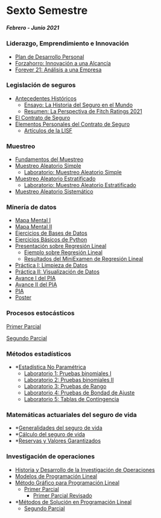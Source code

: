 # Sexto Semestre
##### Febrero - Junio 2021

### Liderazgo, Emprendimiento e Innovación
* [Plan de Desarrollo Personal](https://github.com/marioalb127/6sem/blob/main/PDP_MARM.pdf)
* [Forzahorro: Innovación a una Alcancía](https://github.com/marioalb127/6sem/blob/main/Forzahorro_E01_G007.pdf)
* [Forever 21: Análisis a una Empresa](https://github.com/marioalb127/6sem/blob/main/Forever21_E01_G007.pdf)

### Legislación de seguros
* [Antecedentes Históricos](https://github.com/marioalb127/6sem/blob/main/1AH_LS.pdf)
  * [Ensayo: La Historia del Seguro en el Mundo](https://github.com/marioalb127/6sem/blob/main/Ensayo_LS.pdf)
  * [Resumen: La Perspectiva de Fitch Ratings 2021](https://github.com/marioalb127/6sem/blob/main/ResumenLS_MARM.pdf)
* [El Contrato de Seguro](https://github.com/marioalb127/6sem/blob/main/2CS_LS.pdf)
* [Elementos Personales del Contrato de Seguro](https://github.com/marioalb127/6sem/blob/main/3EPCS_LS.pdf)
  * [Artículos de la LISF](https://github.com/marioalb127/6sem/blob/main/Presentaci%C3%B3n_LISF.pdf)

### Muestreo
* [Fundamentos del Muestreo](https://github.com/marioalb127/6sem/blob/main/FDM_MUE.pdf)
* [Muestreo Aleatorio Simple](https://github.com/marioalb127/6sem/blob/main/MAS_MUE.pdf)
  * [Laboratorio: Muestreo Aleatorio Simple](https://github.com/marioalb127/6sem/blob/main/Lab1_MARM002.pdf)
* [Muestreo Aleatorio Estratificado](https://github.com/marioalb127/6sem/blob/main/MAE.pdf)
  * [Laboratorio: Muestreo Aleatorio Estratificado](https://github.com/marioalb127/6sem/blob/main/Lab2_MARM002.pdf)
* [Muestreo Aleatorio Sistemático](https://github.com/marioalb127/6sem/blob/main/MS.pdf)

### Minería de datos
* [Mapa Mental I](https://github.com/marioalb127/MinDat2021/blob/main/MapaMental_1_1860043.pdf)
* [Mapa Mental II](https://github.com/marioalb127/MinDat2021/blob/main/MapaMental_2_1860043.pdf)
* [Ejercicios de Bases de Datos](https://github.com/marioalb127/MinDat2021/blob/main/Ej1_BasesDatos_Equipo_3.pdf)
* [Ejercicios Básicos de Python](https://github.com/marioalb127/MinDat2021/blob/main/Ej_Python_1860043.ipynb)
* [Presentación sobre Regresión Lineal](https://github.com/marioalb127/MinDat2021/blob/main/Presentaci%C3%B3n_Regresi%C3%B3n-Lineal_Equipo-3.pdf)
  * [Ejemplo sobre Regresión Lineal](https://github.com/marioalb127/MinDat2021/blob/main/Ejemplo_Regresi%C3%B3n-Lineal_Equipo-3.ipynb)
  * [Resultados del MiniExamen de Regresión Lineal](https://github.com/marioalb127/MinDat2021/blob/main/Calificaciones_Regresi%C3%B3n-Lineal_Equipo-3.pdf)
* [Práctica I: Limpieza de Datos](https://github.com/marioalb127/MinDat2021/blob/main/Ej_Limpieza_Equipo3.ipynb)
* [Práctica II: Visualización de Datos](https://github.com/marioalb127/MinDat2021/blob/main/Visualizaci%C3%B3n_Equipo3.ipynb)
* [Avance I del PIA](https://github.com/marioalb127/MinDat2021/blob/main/Avance1_PIA_Equipo3.ipynb)
* [Avance II del PIA](https://github.com/marioalb127/MinDat2021/blob/main/AvancePIA_II_003_E03.ipynb)
* [PIA](https://github.com/marioalb127/MinDat2021/blob/main/PIA_G003_E03.ipynb)
* [Poster](https://github.com/marioalb127/MinDat2021/blob/main/Poster_G003_E03.pdf)

### Procesos estocásticos
[Primer Parcial](https://github.com/marioalb127/6sem/blob/main/P1_PE.pdf)

[Segundo Parcial](https://github.com/marioalb127/6sem/blob/main/P2_PE.pdf)

### Métodos estadísticos
* *[Estadística No Paramétrica](https://github.com/marioalb127/6sem)
  * [Laboratorio 1: Pruebas binomiales I](https://github.com/marioalb127/6sem/blob/main/Lab1ME_MARM002.pdf)
  * [Laboratorio 2: Pruebas binomiales II](https://github.com/marioalb127/6sem/blob/main/Lab2ME_MARM002.pdf)
  * [Laboratorio 3: Pruebas de Rango](https://github.com/marioalb127/6sem/blob/main/Lab3ME_MARM002.pdf)
  * [Laboratorio 4: Pruebas de Bondad de Ajuste](https://github.com/marioalb127/6sem/blob/main/Lab4ME_MARM002.pdf)
  * [Laboratorio 5: Tablas de Contingencia](https://github.com/marioalb127/6sem/blob/main/Lab5ME_MARM002.pdf)

### Matemáticas actuariales del seguro de vida
* *[Generalidades del seguro de vida](https://github.com/marioalb127/6sem)
* *[Cálculo del seguro de vida](https://github.com/marioalb127/6sem)
* *[Reservas y Valores Garantizados](https://github.com/marioalb127/6sem)

### Investigación de operaciones
* [Historia y Desarrollo de la Investigación de Operaciones](https://github.com/marioalb127/6sem/blob/main/HYDIO.pdf)
* [Modelos de Programación Lineal](https://github.com/marioalb127/6sem/blob/main/MPL.pdf)
* [Método Gráfico para Programación Lineal](https://github.com/marioalb127/6sem/blob/main/MGPL.pdf)
  * [Primer Parcial](https://github.com/marioalb127/6sem/blob/main/P1_RMMA1860043.pdf)
    * [Primer Parcial Revisado](https://github.com/marioalb127/6sem/blob/main/P1_RMMA1860043_Revisado.pdf)
* *[Métodos de Solución en Programación Lineal](https://github.com/marioalb127/6sem)
  * [Segundo Parcial](https://github.com/marioalb127/6sem/blob/main/P2_RMMA1860043.pdf)
